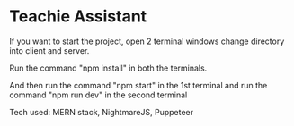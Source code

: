 # Teachie Assistant
If you want to start the project, open 2 terminal windows change directory into client and server.

Run the command "npm install" in both the terminals.

And then run the command "npm start" in the 1st terminal and run the command "npm run dev" in the second terminal

Tech used: MERN stack, NightmareJS, Puppeteer
